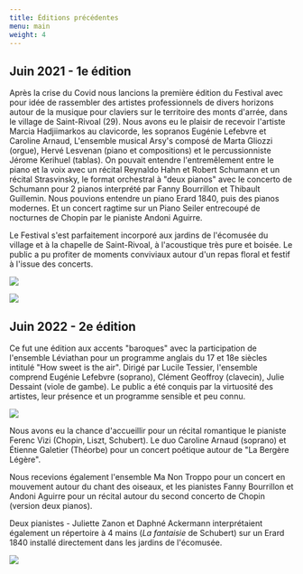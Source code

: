 ```yaml
---
title: Éditions précédentes
menu: main
weight: 4
---
```

## Juin 2021 - 1e édition

Après la crise du Covid nous lancions la première édition du Festival avec pour idée de rassembler des artistes professionnels de divers horizons autour de la musique pour claviers sur le territoire des monts d'arrée, dans le village de Saint-Rivoal (29). Nous avons eu le plaisir de recevoir l'artiste Marcia Hadjiimarkos au clavicorde, les sopranos Eugénie Lefebvre et Caroline Arnaud, L'ensemble musical Arsy's composé de Marta Gliozzi (orgue),  Hervé Lesvenan (piano et compositions) et le percussionniste Jérome Kerihuel (tablas). On pouvait entendre l'entremêlement entre le piano et la voix avec un récital Reynaldo Hahn et Robert Schumann et un récital Strasvinsky, le format orchestral à "deux pianos" avec le concerto de Schumann pour 2 pianos interprété par Fanny Bourrillon et Thibault Guillemin. Nous pouvions entendre un piano Erard 1840, puis des pianos modernes. Et un concert ragtime sur un Piano Seiler entrecoupé de nocturnes de Chopin par le pianiste Andoni Aguirre.

Le Festival s'est parfaitement incorporé aux jardins de l'écomusée du village et à la chapelle de Saint-Rivoal, à l'acoustique très pure et boisée. Le public a pu profiter de moments conviviaux autour d'un repas floral et festif à l'issue des concerts. 

![](/img/arsys-copie.jpeg)

![](/img/marcia.jpeg)

## Juin 2022 - 2e édition

Ce fut une édition aux accents "baroques" avec la participation de l'ensemble Léviathan pour un programme anglais du 17 et 18e siècles intitulé "How sweet is the air". Dirigé par Lucile Tessier, l'ensemble comprend Eugénie Lefebvre (soprano), Clément Geoffroy (clavecin), Julie Dessaint (viole de gambe). Le public a été conquis par la virtuosité des artistes, leur présence et un programme sensible et peu connu. 

![](/img/léviathan.jpg)

Nous avons eu la chance d'accueillir pour un récital romantique le pianiste Ferenc Vizi (Chopin, Liszt, Schubert). Le duo Caroline Arnaud (soprano) et Étienne Galetier (Théorbe) pour un concert poétique autour de "La Bergère Légère". 

Nous recevions également l'ensemble Ma Non Troppo pour un concert en mouvement autour du chant des oiseaux, et les pianistes Fanny Bourrillon et Andoni Aguirre pour un récital autour du second concerto de Chopin (version deux pianos). 

Deux pianistes - Juliette Zanon et Daphné Ackermann interprétaient également un répertoire à 4 mains (*La fantaisie* de Schubert) sur un Erard 1840 installé directement dans les jardins de l'écomusée.

![](/img/daphné-et-juliette2.jpg)
